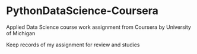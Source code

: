 # PythonDataScience-Coursera
Applied Data Science course work assignment from Coursera by University of Michigan

Keep records of my assignment for review and studies
